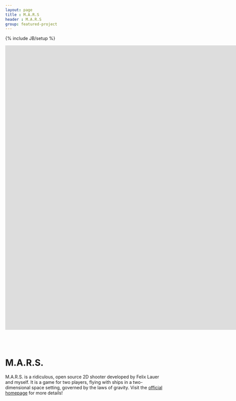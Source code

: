 ```yaml
---
layout: page
title : M.A.R.S
header : M.A.R.S
group: featured-project
---
```

{% include JB/setup %}


<div class="responsive-video">
<iframe src="http://player.vimeo.com/video/19975252?title=0&amp;byline=0&amp;portrait=0" width="1600" height="900" frameborder="0" webkitAllowFullScreen allowFullScreen></iframe>
</div>

<br><br>

# M.A.R.S.

M.A.R.S. is a ridiculous, open source 2D shooter developed by Felix Lauer and myself. It is a game for two players, flying with ships in a two-dimensional space setting, governed by the laws of gravity. Visit the <a href="http://mars-game.sourceforge.net/">official homepage</a> for more details!
